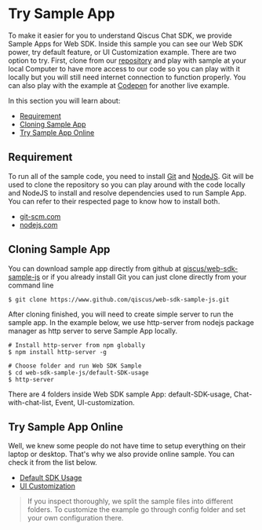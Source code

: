 # Try Sample App

To make it easier for you to understand Qiscus Chat SDK, we provide
Sample Apps for Web SDK. Inside this sample you can see our Web SDK power,
try default feature, or UI Customization example. There are two option to try.
First, clone from our [repository](sample-app-repo-link) and play with
sample at your local Computer to have more access to our code so you can play
with it locally but you will still need internet connection to function
properly. You can also play with the example at [Codepen](sample-app-codepen-link)
for another live example.

In this section you will learn about:
- [Requirement](##requirement)
- [Cloning Sample App](##cloning-sample-app)
- [Try Sample App Online](##try-sample-app-online)

## Requirement

To run all of the sample code, you need to install [Git](git-scm.com) and
[NodeJS](nodejs.com). Git will be used to clone the repository so you can
play around with the code locally and NodeJS to install and resolve
dependencies used to run Sample App. You can refer to their respected page
to know how to install both.
- [git-scm.com](http://git-scm.com)
- [nodejs.com](http://nodejs.com)

## Cloning Sample App

You can download sample app directly from github at
[qiscus/web-sdk-sample-js](http://github.com/qiscus/web-sdk-sample-js) or
if you already install Git you can just clone directly from your command line
```
$ git clone https://www.github.com/qiscus/web-sdk-sample-js.git
```
After cloning finished, you will need to create simple server to run the sample
app. In the example below, we use http-server from nodejs package manager as
http server to serve Sample App locally.
```
# Install http-server from npm globally
$ npm install http-server -g

# Choose folder and run Web SDK Sample
$ cd web-sdk-sample-js/default-SDK-usage
$ http-server
```

There are 4 folders inside Web SDK sample App: default-SDK-usage,
Chat-with-chat-list, Event, UI-customization.

## Try Sample App Online

Well, we knew some people do not have time to setup everything on their laptop
or desktop. That's why we also provide online sample. You can check it from the
list below.
- [Default SDK Usage](link-sample-default-sdk-usage)
- [UI Customization](link-sample-ui-customization)

> If you inspect thoroughly, we split the sample files into different folders.
> To customize the example go through config folder and set your own configuration
there.

